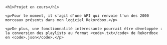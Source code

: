 <!DOCTYPE html>
<html lang="fr">
<head>
    <meta charset="UTF-8">
    <meta name="viewport" content="width=device-width, initial-scale=1.0">
    <title>Projet en cours</title>
</head>
<body>

    <h1>Projet en cours</h1>

    <p>Pour le moment, il s'agit d'une API qui renvoie l'un des 2000 morceaux présents dans mon logiciel Rekordbox.</p>

    <p>De plus, une fonctionnalité intéressante pourrait être développée : la conversion des playlists au format <code>.txt</code> de Rekordbox en <code>.json</code>.</p>

</body>
</html>
